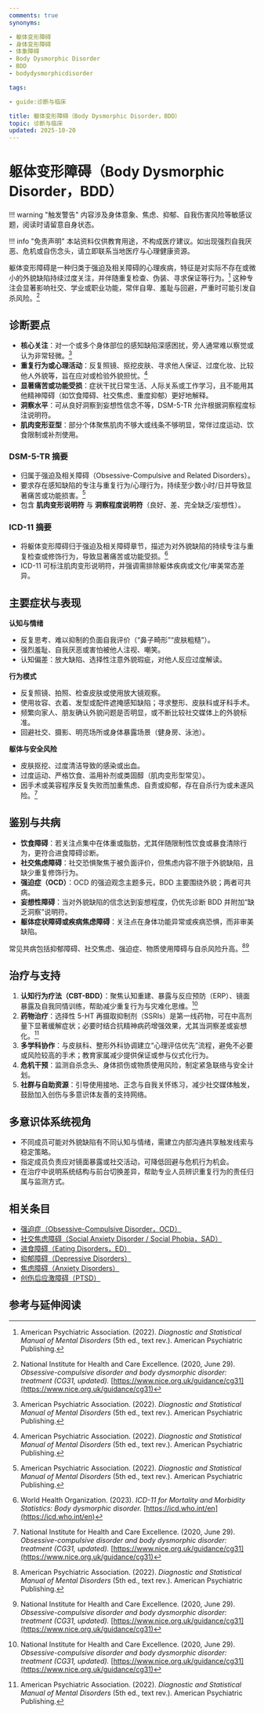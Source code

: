 ```yaml
---
comments: true
synonyms:

- 躯体变形障碍
- 身体变形障碍
- 体象障碍
- Body Dysmorphic Disorder
- BDD
- bodydysmorphicdisorder

tags:

- guide:诊断与临床

title: 躯体变形障碍（Body Dysmorphic Disorder，BDD）
topic: 诊断与临床
updated: 2025-10-20
---
```


# 躯体变形障碍（Body Dysmorphic Disorder，BDD）

!!! warning "触发警告"
    内容涉及身体意象、焦虑、抑郁、自我伤害风险等敏感议题，阅读时请留意自身状态。

!!! info "免责声明"
    本站资料仅供教育用途，不构成医疗建议。如出现强烈自我厌恶、危机或自伤念头，请立即联系当地医疗与心理健康资源。

躯体变形障碍是一种归类于强迫及相关障碍的心理疾病，特征是对实际不存在或微小的外貌缺陷持续过度关注，并伴随重复检查、伪装、寻求保证等行为。[^apa2022bdd] 这种专注会显著影响社交、学业或职业功能，常伴自卑、羞耻与回避，严重时可能引发自杀风险。[^nice2020bdd]

## 诊断要点

- **核心关注**：对一个或多个身体部位的感知缺陷深感困扰，旁人通常难以察觉或认为非常轻微。[^apa2022bdd]
- **重复行为或心理活动**：反复照镜、抠挖皮肤、寻求他人保证、过度化妆、比较他人外貌等，旨在应对或检验外貌担忧。[^apa2022bdd]
- **显著痛苦或功能受损**：症状干扰日常生活、人际关系或工作学习，且不能用其他精神障碍（如饮食障碍、社交焦虑、重度抑郁）更好地解释。
- **洞察水平**：可从良好洞察到妄想性信念不等，DSM-5-TR 允许根据洞察程度标注说明符。
- **肌肉变形亚型**：部分个体聚焦肌肉不够大或线条不够明显，常伴过度运动、饮食限制或补剂使用。

### DSM-5-TR 摘要

- 归属于强迫及相关障碍（Obsessive-Compulsive and Related Disorders）。
- 要求存在感知缺陷的专注与重复行为/心理行为，持续至少数小时/日并导致显著痛苦或功能损害。[^apa2022bdd]
- 包含 **肌肉变形说明符** 与 **洞察程度说明符**（良好、差、完全缺乏/妄想性）。

### ICD-11 摘要

- 将躯体变形障碍归于强迫及相关障碍章节，描述为对外貌缺陷的持续专注与重复检查或修饰行为，导致显著痛苦或功能受损。[^who2023bdd]
- ICD-11 可标注肌肉变形说明符，并强调需排除躯体疾病或文化/审美常态差异。

## 主要症状与表现

**认知与情绪**

- 反复思考、难以抑制的负面自我评价（“鼻子畸形”“皮肤粗糙”）。
- 强烈羞耻、自我厌恶或害怕被他人注视、嘲笑。
- 认知偏差：放大缺陷、选择性注意外貌瑕疵，对他人反应过度解读。

**行为模式**

- 反复照镜、拍照、检查皮肤或使用放大镜观察。
- 使用妆容、衣着、发型或配件遮掩感知缺陷；寻求整形、皮肤科或牙科手术。
- 频繁向家人、朋友确认外貌问题是否明显，或不断比较社交媒体上的外貌标准。
- 回避社交、摄影、明亮场所或身体暴露场景（健身房、泳池）。

**躯体与安全风险**

- 皮肤抠挖、过度清洁导致的感染或出血。
- 过度运动、严格饮食、滥用补剂或类固醇（肌肉变形型常见）。
- 因手术或美容程序反复失败而加重焦虑、自责或抑郁，存在自杀行为或未遂风险。[^nice2020bdd]

## 鉴别与共病

- **饮食障碍**：若关注点集中在体重或脂肪，尤其伴随限制性饮食或暴食清除行为，更符合进食障碍诊断。
- **社交焦虑障碍**：社交恐惧聚焦于被负面评价，但焦虑内容不限于外貌缺陷，且缺少重复修饰行为。
- **强迫症（OCD）**：OCD 的强迫观念主题多元，BDD 主要围绕外貌；两者可共病。
- **妄想性障碍**：当对外貌缺陷的信念达到妄想程度，仍优先诊断 BDD 并附加“缺乏洞察”说明符。
- **躯体症状障碍或疾病焦虑障碍**：关注点在身体功能异常或疾病恐惧，而非审美缺陷。

常见共病包括抑郁障碍、社交焦虑、强迫症、物质使用障碍与自杀风险升高。[^apa2022bdd][^nice2020bdd]

## 治疗与支持

1. **认知行为疗法（CBT-BDD）**：聚焦认知重建、暴露与反应预防（ERP）、镜面暴露及自我同情训练，帮助减少重复行为与灾难化思维。[^nice2020bdd]
2. **药物治疗**：选择性 5-HT 再摄取抑制剂（SSRIs）是第一线药物，可在中高剂量下显著缓解症状；必要时结合抗精神病药增强效果，尤其当洞察差或妄想化。[^apa2022bdd]
3. **多学科协作**：与皮肤科、整形外科协调建立“心理评估优先”流程，避免不必要或风险较高的手术；教育家属减少提供保证或参与仪式化行为。
4. **危机干预**：监测自杀念头、身体损伤或物质使用风险，制定紧急联络与安全计划。
5. **社群与自助资源**：引导使用接地、正念与自我关怀练习，减少社交媒体触发，鼓励加入创伤与多意识体友善的支持网络。

## 多意识体系统视角

- 不同成员可能对外貌缺陷有不同认知与情绪，需建立内部沟通共享触发线索与稳定策略。
- 指定成员负责应对镜面暴露或社交活动，可降低回避与危机行为机会。
- 在治疗中说明系统结构与前台切换差异，帮助专业人员辨识重复行为的责任归属与监测方式。

## 相关条目

- [强迫症（Obsessive-Compulsive Disorder，OCD）](OCD.md)
- [社交焦虑障碍（Social Anxiety Disorder / Social Phobia，SAD）](Social-Anxiety-Disorder.md)
- [进食障碍（Eating Disorders，ED）](Eating-Disorders-ED.md)
- [抑郁障碍（Depressive Disorders）](Depressive-Disorders.md)
- [焦虑障碍（Anxiety Disorders）](Anxiety-Disorders.md)
- [创伤后应激障碍（PTSD）](PTSD.md)

## 参考与延伸阅读

[^apa2022bdd]: American Psychiatric Association. (2022). _Diagnostic and Statistical Manual of Mental Disorders_ (5th ed., text rev.). American Psychiatric Publishing.
[^who2023bdd]: World Health Organization. (2023). _ICD-11 for Mortality and Morbidity Statistics: Body dysmorphic disorder._ [https://icd.who.int/en](https://icd.who.int/en)
[^nice2020bdd]: National Institute for Health and Care Excellence. (2020, June 29). _Obsessive-compulsive disorder and body dysmorphic disorder: treatment (CG31, updated)._ [https://www.nice.org.uk/guidance/cg31](https://www.nice.org.uk/guidance/cg31)
